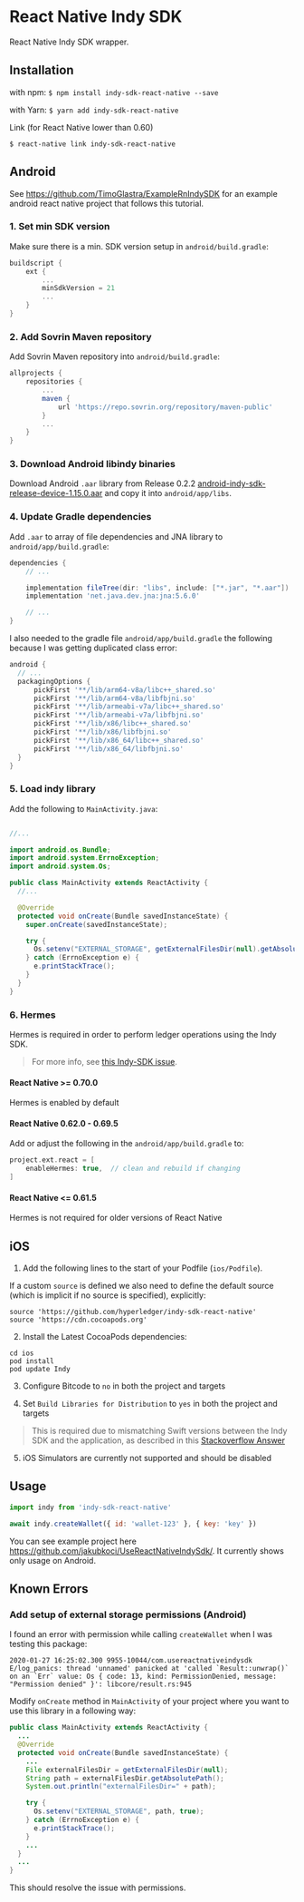 # React Native Indy SDK

React Native Indy SDK wrapper.

## Installation

with npm:
`$ npm install indy-sdk-react-native --save`

with Yarn:
`$ yarn add indy-sdk-react-native`

Link (for React Native lower than 0.60)

`$ react-native link indy-sdk-react-native`

## Android

See https://github.com/TimoGlastra/ExampleRnIndySDK for an example android react native project that follows this tutorial.

### 1. Set min SDK version

Make sure there is a min. SDK version setup in `android/build.gradle`:

```groovy
buildscript {
    ext {
        ...
        minSdkVersion = 21
        ...
    }
}
```

### 2. Add Sovrin Maven repository

Add Sovrin Maven repository into `android/build.gradle`:

```groovy
allprojects {
    repositories {
        ...
        maven {
            url 'https://repo.sovrin.org/repository/maven-public'
        }
        ...
    }
}
```

### 3. Download Android libindy binaries

Download Android `.aar` library from Release 0.2.2 [android-indy-sdk-release-device-1.15.0.aar](https://github.com/hyperledger/indy-sdk-react-native/releases/download/0.2.2/android-indy-sdk-release-device-1.15.0.aar) and copy it into `android/app/libs`.

### 4. Update Gradle dependencies

Add `.aar` to array of file dependencies and JNA library to `android/app/build.gradle`:

```groovy
dependencies {
    // ...

    implementation fileTree(dir: "libs", include: ["*.jar", "*.aar"])
    implementation 'net.java.dev.jna:jna:5.6.0'

    // ...
}
```

I also needed to the gradle file `android/app/build.gradle` the following because I was getting duplicated class error:

```groovy
android {
  // ...
  packagingOptions {
      pickFirst '**/lib/arm64-v8a/libc++_shared.so'
      pickFirst '**/lib/arm64-v8a/libfbjni.so'
      pickFirst '**/lib/armeabi-v7a/libc++_shared.so'
      pickFirst '**/lib/armeabi-v7a/libfbjni.so'
      pickFirst '**/lib/x86/libc++_shared.so'
      pickFirst '**/lib/x86/libfbjni.so'
      pickFirst '**/lib/x86_64/libc++_shared.so'
      pickFirst '**/lib/x86_64/libfbjni.so'
  }
}
```

### 5. Load indy library

Add the following to `MainActivity.java`:

```java

//...

import android.os.Bundle;
import android.system.ErrnoException;
import android.system.Os;

public class MainActivity extends ReactActivity {
  //...

  @Override
  protected void onCreate(Bundle savedInstanceState) {
    super.onCreate(savedInstanceState);

    try {
      Os.setenv("EXTERNAL_STORAGE", getExternalFilesDir(null).getAbsolutePath(), true);
    } catch (ErrnoException e) {
      e.printStackTrace();
    }
  }
}
```

### 6. Hermes

Hermes is required in order to perform ledger operations using the Indy SDK.

> For more info, see [this Indy-SDK issue](https://github.com/hyperledger/indy-sdk/issues/2346#issuecomment-841000640).

#### React Native >= 0.70.0

Hermes is enabled by default

#### React Native 0.62.0 - 0.69.5

Add or adjust the following in the `android/app/build.gradle` to:

```gradle
project.ext.react = [
    enableHermes: true,  // clean and rebuild if changing
]
```

#### React Native <= 0.61.5

Hermes is not required for older versions of React Native

## iOS

1. Add the following lines to the start of your Podfile (`ios/Podfile`).

If a custom `source` is defined we also need to define the default source (which is implicit if no source is specified), explicitly:

```
source 'https://github.com/hyperledger/indy-sdk-react-native'
source 'https://cdn.cocoapods.org'
```

2. Install the Latest CocoaPods dependencies:

```
cd ios
pod install
pod update Indy
```

3. Configure Bitcode to `no` in both the project and targets

4. Set `Build Libraries for Distribution` to `yes` in both the project and targets

> This is required due to mismatching Swift versions between the Indy SDK and the application, as described in this [Stackoverflow Answer](https://stackoverflow.com/questions/58654714/module-compiled-with-swift-5-1-cannot-be-imported-by-the-swift-5-1-2-compiler/63305234#63305234)

5. iOS Simulators are currently not supported and should be disabled

## Usage

```javascript
import indy from 'indy-sdk-react-native'

await indy.createWallet({ id: 'wallet-123' }, { key: 'key' })
```

You can see example project here https://github.com/jakubkoci/UseReactNativeIndySdk/. It currently shows only usage on Android.

## Known Errors

### Add setup of external storage permissions (Android)

I found an error with permission while calling `createWallet` when I was testing this package:

```
2020-01-27 16:25:02.300 9955-10044/com.usereactnativeindysdk E/log_panics: thread 'unnamed' panicked at 'called `Result::unwrap()` on an `Err` value: Os { code: 13, kind: PermissionDenied, message: "Permission denied" }': libcore/result.rs:945
```

Modify `onCreate` method in `MainActivity` of your project where you want to use this library in a following way:

```java
public class MainActivity extends ReactActivity {
  ...
  @Override
  protected void onCreate(Bundle savedInstanceState) {
    ...
    File externalFilesDir = getExternalFilesDir(null);
    String path = externalFilesDir.getAbsolutePath();
    System.out.println("externalFilesDir=" + path);

    try {
      Os.setenv("EXTERNAL_STORAGE", path, true);
    } catch (ErrnoException e) {
      e.printStackTrace();
    }
    ...
  }
  ...
}
```

This should resolve the issue with permissions.
